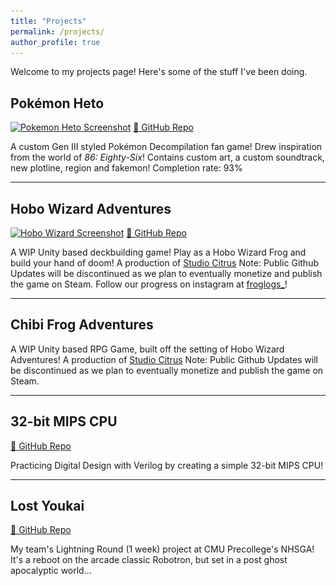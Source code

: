```yaml
---
title: "Projects"
permalink: /projects/
author_profile: true
---
```


Welcome to my projects page! Here's some of the stuff I've been doing.

## Pokémon Heto
[![Pokemon Heto Screenshot](/images/Pokémon_Heto_Demo.png)](https://github.com/austinshoe/PokemonHeto)
[🔗 GitHub Repo](https://github.com/austinshoe/PokemonHeto)

A custom Gen III styled Pokémon Decompilation fan game! Drew inspiration from the world of *86: Eighty-Six*!
Contains custom art, a custom soundtrack, new plotline, region and fakemon! Completion rate: 93%

---

## Hobo Wizard Adventures
[![Hobo Wizard Screenshot](/images/Pokémon_Heto_Demo.png)](https://github.com/austinshoe/PokemonHeto)
[🔗 GitHub Repo](https://github.com/austinshoe/Hobo-Wizard-Adventures)

A WIP Unity based deckbuilding game! Play as a Hobo Wizard Frog and build your hand of doom!
A production of [Studio Citrus](https://github.com/Studio-Of-Citrus)
Note: Public Github Updates will be discontinued as we plan to eventually monetize and publish the game on Steam. Follow our progress on instagram at [froglogs_](https://www.instagram.com/froglogs_/)!

---

## Chibi Frog Adventures
<div style="max-width:600px; margin:auto;">
  <a href="https://www.instagram.com/froglogs_/" target="_blank">
    <img class="slideshow" src="/images/Slideshow images/Chibi1.png" style="width:100%">
    <img class="slideshow" src="/images/Slideshow images/Chibi2.png" style="width:100%; display:none;">
    <img class="slideshow" src="/images/Slideshow images/Chibi3.png" style="width:100%; display:none;">
    <img class="slideshow" src="/images/Slideshow images/Chibi4.png" style="width:100%; display:none;">
    <img class="slideshow" src="/images/Slideshow images/Chibi5.png" style="width:100%; display:none;">
  </a>
</div>

<style>
.slideshow {
  position: absolute;
  top: 0;
  left: 0;
  width: 100%;
  height: 100%;
  opacity: 0;
  transition: opacity 1s ease-in-out;
}

.slideshow.show {
  opacity: 1;
  display: block !important;
}
</style>

<script>
let slideIndex = 0;
const slides = document.getElementsByClassName("slideshow");

function showSlides() {
  for (let i = 0; i < slides.length; i++) {
    slides[i].classList.remove("show");
  }
  slideIndex++;
  if (slideIndex > slides.length) { slideIndex = 1; }
  slides[slideIndex-1].classList.add("show");
  setTimeout(showSlides, 5000);
}

slides[0].classList.add("show");
showSlides();
</script>

A WIP Unity based RPG Game, built off the setting of Hobo Wizard Adventures!
A production of [Studio Citrus](https://github.com/Studio-Of-Citrus)
Note: Public Github Updates will be discontinued as we plan to eventually monetize and publish the game on Steam.

---

## 32-bit MIPS CPU
[🔗 GitHub Repo](https://github.com/austinshoe/32-bit-CPU-MIPS)

Practicing Digital Design with Verilog by creating a simple 32-bit MIPS CPU!

---

## Lost Youkai
[🔗 GitHub Repo](https://github.com/austinshoe/Lost-Youkai)

My team's Lightning Round (1 week) project at CMU Precollege's NHSGA! It's a reboot on the arcade classic Robotron, but set in a post ghost apocalyptic world...
